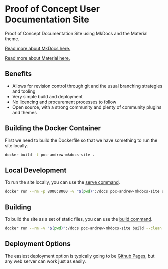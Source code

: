 # Proof of Concept User Documentation Site

Proof of Concept Documentation Site using MkDocs and the Material theme.

[Read more about MkDocs here.](https://www.mkdocs.org/)

[Read more about Material here.](https://squidfunk.github.io/mkdocs-material/)

## Benefits

- Allows for revision control through git and the usual branching strategies and tooling
- Very simple build and deployment
- No licencing and procurement processes to follow
- Open source, with a strong community and plenty of community plugins and themes

## Building the Docker Container

First we need to build the Dockerfile so that we have something to run the site locally.

```bash
docker build -t poc-andrew-mkdocs-site .
```

## Local Development

To run the site locally, you can use the [serve command](https://www.mkdocs.org/getting-started/#building-the-site).

```bash
docker run --rm -p 8000:8000 -v "$(pwd)":/docs poc-andrew-mkdocs-site serve --dev-addr=0.0.0.0:8000
```

## Building

To build the site as a set of static files, you can use the [build command](https://www.mkdocs.org/getting-started/#building-the-site).

```bash
docker run --rm -v "$(pwd)":/docs poc-andrew-mkdocs-site build --clean
```

## Deployment Options
The easiest deployment option is typically going to be [Github Pages](https://pages.github.com/), but any web server can work just as easily.